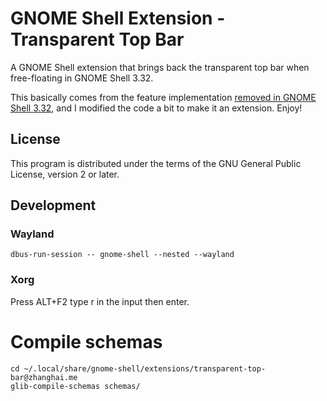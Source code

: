 # GNOME Shell Extension - Transparent Top Bar

A GNOME Shell extension that brings back the transparent top bar when free-floating in GNOME Shell 3.32.

This basically comes from the feature
implementation [removed in GNOME Shell 3.32](https://gitlab.gnome.org/GNOME/gnome-shell/merge_requests/376/), and I
modified the code a bit to make it an extension. Enjoy!

## License

This program is distributed under the terms of the GNU General Public License, version 2 or later.

## Development

### Wayland
```
dbus-run-session -- gnome-shell --nested --wayland
```

### Xorg

Press ALT+F2 type r in the input then enter.

# Compile schemas
```
cd ~/.local/share/gnome-shell/extensions/transparent-top-bar@zhanghai.me
glib-compile-schemas schemas/
```

